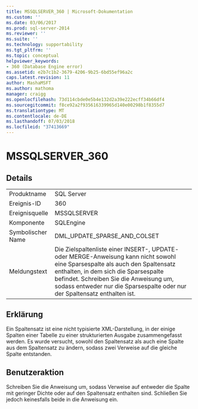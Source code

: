 ```yaml
---
title: MSSQLSERVER_360 | Microsoft-Dokumentation
ms.custom: ''
ms.date: 03/06/2017
ms.prod: sql-server-2014
ms.reviewer: ''
ms.suite: ''
ms.technology: supportability
ms.tgt_pltfrm: ''
ms.topic: conceptual
helpviewer_keywords:
- 360 (Database Engine error)
ms.assetid: e2b7c1b2-3679-4206-9b25-6bd55ef96a2c
caps.latest.revision: 11
author: MashaMSFT
ms.author: mathoma
manager: craigg
ms.openlocfilehash: 73d114cbde0e5b4e132d2a39e222ecff34b66df4
ms.sourcegitcommit: f8ce92a2f935616339965d140e00298b1f8355d7
ms.translationtype: MT
ms.contentlocale: de-DE
ms.lasthandoff: 07/03/2018
ms.locfileid: "37413669"
---
```

# <a name="mssqlserver360"></a>MSSQLSERVER_360
    
## <a name="details"></a>Details  
  
|||  
|-|-|  
|Produktname|SQL Server|  
|Ereignis-ID|360|  
|Ereignisquelle|MSSQLSERVER|  
|Komponente|SQLEngine|  
|Symbolischer Name|DML_UPDATE_SPARSE_AND_COLSET|  
|Meldungstext|Die Zielspaltenliste einer INSERT-, UPDATE- oder MERGE-Anweisung kann nicht sowohl eine Sparsespalte als auch den Spaltensatz enthalten, in dem sich die Sparsespalte befindet. Schreiben Sie die Anweisung um, sodass entweder nur die Sparsespalte oder nur der Spaltensatz enthalten ist.|  
  
## <a name="explanation"></a>Erklärung  
 Ein Spaltensatz ist eine nicht typisierte XML-Darstellung, in der einige Spalten einer Tabelle zu einer strukturierten Ausgabe zusammengefasst werden. Es wurde versucht, sowohl den Spaltensatz als auch eine Spalte aus dem Spaltensatz zu ändern, sodass zwei Verweise auf die gleiche Spalte entstanden.  
  
## <a name="user-action"></a>Benutzeraktion  
 Schreiben Sie die Anweisung um, sodass Verweise auf entweder die Spalte mit geringer Dichte oder auf den Spaltensatz enthalten sind. Schließen Sie jedoch keinesfalls beide in die Anweisung ein.  
  
  

